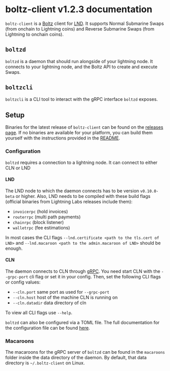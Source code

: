 # boltz-client v1.2.3 documentation

`boltz-client` is a [Boltz](https://boltz.exchange) client for [LND](https://github.com/lightningnetwork/lnd). It supports Normal Submarine Swaps (from onchain to Lightning coins) and Reverse Submarine Swaps (from Lightning to onchain coins).

## `boltzd`

`boltzd` is a daemon that should run alongside of your lightning node. It connects to your lightning node, and the Boltz API to create and execute Swaps.

## `boltzcli`

`boltzcli` is a CLI tool to interact with the gRPC interface `boltzd` exposes.

## Setup

Binaries for the latest release of `boltz-client` can be found on the [releases page](https://github.com/BoltzExchange/boltz-client/releases). If no binaries are available for your platform, you can build them yourself with the instructions provided in the [README](https://github.com/BoltzExchange/boltz-client#building).

### Configuration

`boltzd` requires a connection to a lightning node. It can connect to either CLN or LND

#### LND

The LND node to which the daemon connects has to be version `v0.10.0-beta` or higher. Also, LND needs to be compiled with these build flags (official binaries from Lightning Labs releases include them):

- `invoicerpc` (hold invoices)
- `routerrpc` (multi path payments)
- `chainrpc` (block listener)
- `walletrpc` (fee estimations)

In most cases the CLI flags `--lnd.certificate <path to the tls.cert of LND>` and `--lnd.macaroon <path to the admin.macaroon of LND>` should be enough.

#### CLN

The daemon connects to CLN through [gRPC](https://docs.corelightning.org/docs/grpc).
You need start CLN with the `--grpc-port` cli flag or set it in your config.
Then, set the following CLI flags or config values:

- `--cln.port` same port as used for `--grpc-port`
- `--cln.host` host of the machine CLN is running on
- `--cln.datadir` data directory of cln

To view all CLI flags use `--help`.

`boltzd` can also be configured via a TOML file. The full documentation for the configuration file can be found [here](configuration.md).

### Macaroons

The macaroons for the gRPC server of `boltzd` can be found in the `macaroons` folder inside the data directory of the daemon. By default, that data directory is `~/.boltz-client` on Linux.
